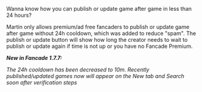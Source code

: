 Wanna know how you can publish or update game after game in less than 24 hours?

Martin only allows premium/ad free fancaders to publish or update game after game without 24h cooldown, which was added to reduce "spam". The publish or update button will show how long the creator needs to wait to publish or update again if time is not up or you have no Fancade Premium.

***New in Fancade 1.7.7:***

*The 24h cooldown has been decreased to 10m. Recently published/updated games now will appear on the New tab and Search soon after verification steps*